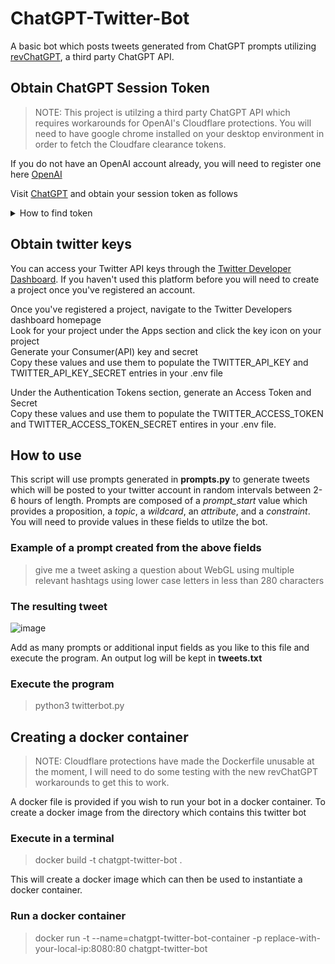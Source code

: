 # ChatGPT-Twitter-Bot
 A basic bot which posts tweets generated from ChatGPT prompts utilizing [revChatGPT](https://github.com/acheong08/ChatGPT), a third party ChatGPT API.

## Obtain ChatGPT Session Token
> NOTE: This project is utilzing a third party ChatGPT API which requires workarounds for OpenAI's Cloudflare protections. You will need to have google chrome installed on your desktop environment in order to fetch the Cloudfare clearance tokens.


If you do not have an OpenAI account already, you will need to register one here [OpenAI](https://auth0.openai.com/u/signup/identifier?state=hKFo2SBTYlpad0VuSDQyQ1c3d3Zoa2ZuZ0pqNktPQnBJTDJTOKFur3VuaXZlcnNhbC1sb2dpbqN0aWTZIEh3WWN4Ylp0YzRaUTg4SlotSGJINDhRVlpRX2RnMUp1o2NpZNkgRFJpdnNubTJNdTQyVDNLT3BxZHR3QjNOWXZpSFl6d0Q)

Visit [ChatGPT](https://chat.openai.com/chat) and obtain your session token as follows

<details>
  <summary>How to find token</summary>

![image](https://user-images.githubusercontent.com/36258159/207075245-279d8c50-9169-459e-b2b2-9c81b3d05028.png)

Copy the __Secure-next-auth.session-token cookie value and add it to your .env CHATGPT_SESSION_TOKEN field.
  
</details>

## Obtain twitter keys

You can access your Twitter API keys through the [Twitter Developer Dashboard](https://developer.twitter.com/en/portal/dashboard). If you haven't used this platform before you will need to create a project once you've registered an account. 

Once you've registered a project, navigate to the Twitter Developers dashboard homepage <br>
Look for your project under the Apps section and click the key icon on your project <br>
Generate your Consumer(API) key and secret <br>
Copy these values and use them to populate the TWITTER_API_KEY and TWITTER_API_KEY_SECRET entries in your .env file <br>


Under the Authentication Tokens section, generate an Access Token and Secret <br>
Copy these values and use them to populate the TWITTER_ACCESS_TOKEN and TWITTER_ACCESS_TOKEN_SECRET entires in your .env file.


## How to use

This script will use prompts generated in **prompts.py** to generate tweets which will be posted to your twitter account in random intervals between 2-6 hours of length. Prompts are composed of a *prompt_start* value which provides a proposition, a *topic*, a *wildcard*, an *attribute*, and a *constraint*. You will need to provide values in these fields to utilze the bot.


### Example of a prompt created from the above fields
>  give me a tweet asking a question about WebGL using multiple relevant hashtags using lower case letters in less than 280 characters

### The resulting tweet
![image](https://user-images.githubusercontent.com/61042997/206834988-27bebff6-93ea-45d2-9430-638e3916b255.png)

Add as many prompts or additional input fields as you like to this file and execute the program. An output log will be kept in **tweets.txt**

### Execute the program
> python3 twitterbot.py


## Creating a docker container
> NOTE: Cloudflare protections have made the Dockerfile unusable at the moment, I will need to do some testing with the new revChatGPT workarounds to get this to work. 

A docker file is provided if you wish to run your bot in a docker container. To create a docker image from the directory which contains this twitter bot

### Execute in a terminal
> docker build -t chatgpt-twitter-bot .

This will create a docker image which can then be used to instantiate a docker container.

### Run a docker container
> docker run -t --name=chatgpt-twitter-bot-container -p replace-with-your-local-ip:8080:80 chatgpt-twitter-bot
